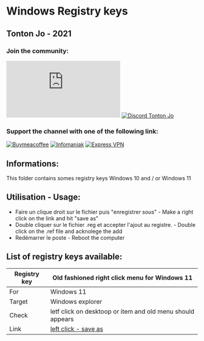 # Windows Registry keys
## Tonton Jo - 2021  
### Join the community:
[![Youtube channel](https://github-readme-youtube-stats.herokuapp.com/subscribers/index.php?id=UCnED3K6K5FDUp-x_8rwpsZw&key=AIzaSyA3ivqywNPQz0xFZBHfPDKzh1jFH5qGD_g)](http://youtube.com/channel/UCnED3K6K5FDUp-x_8rwpsZw?sub_confirmation=1)
[![Discord Tonton Jo](https://badgen.net/discord/members/2NQskxZjfp?label=Discord%20Tonton%20Jo,%20&icon=discord)](https://discord.gg/2NQskxZjfp)
### Support the channel with one of the following link:
[![Buymeacoffee](https://badgen.net/badge/Buy%20me%20a%20Coffee/Link?icon=buymeacoffee)](https://www.buymeacoffee.com/tontonjo)
[![Infomaniak](https://badgen.net/badge/Infomaniak/Affiliated%20link?icon=K)](https://www.infomaniak.com/goto/fr/home?utm_term=6151f412daf35)
[![Express VPN](https://badgen.net/badge/Express%20VPN/Affiliated%20link?icon=K)](https://www.xvinlink.com/?a_fid=TontonJo)  
## Informations:  
This folder contains somes registry keys Windows 10 and / or Windows 11

## Utilisation - Usage:  
- Faire un clique droit sur le fichier puis "enregistrer sous" - Make a right click on the link and hit "save as"
- Double cliquer sur le fichier .reg et accepter l'ajout au registre. - Double click on the .ref file and acknolege the add
- Redémarrer le poste - Reboot the computer

## List of registry keys available:

| Registry key |Old fashioned right click menu for Windows 11|
| ----------- | ----------- |
| For | Windows 11 |  
| Target | Windows explorer |   
| Check | letf click on desktoop or item and old menu should appears |   
| Link | [left click - save as](https://github.com/Tontonjo/windows/raw/main/registry_keys/w11_old_right_click_menu.reg) |   
